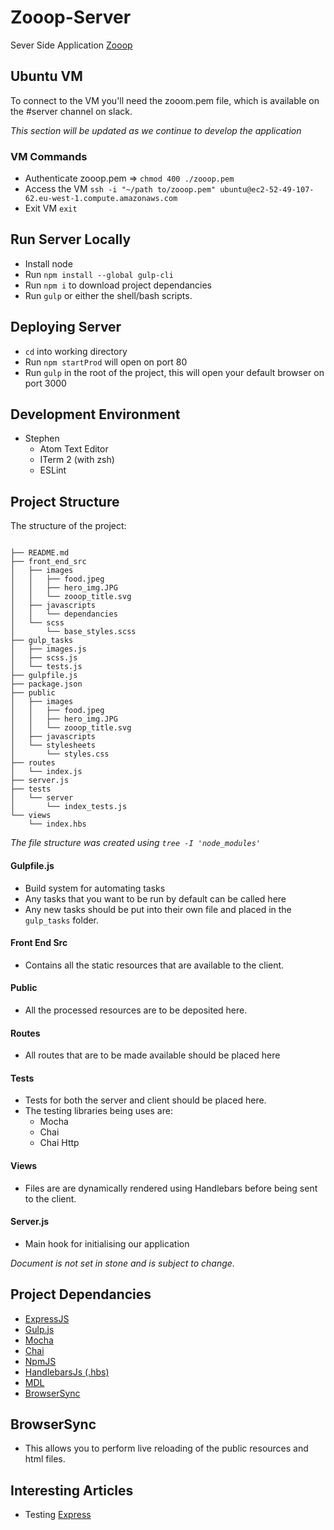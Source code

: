 # Zooop-Server
Sever Side Application
<a href="http://www.zooop.xyz/">Zooop</a>
## Ubuntu VM
To connect to the VM you'll need the zooom.pem file, which is available on the #server channel on slack.

<i>This section will be updated as we continue to develop the application</i>
### VM Commands
- Authenticate zooop.pem => `chmod 400 ./zooop.pem`
- Access the VM `ssh -i "~/path to/zooop.pem" ubuntu@ec2-52-49-107-62.eu-west-1.compute.amazonaws.com`  
- Exit VM `exit`

## Run Server Locally
- Install node
- Run `npm install --global gulp-cli`
- Run `npm i` to download project dependancies
- Run `gulp` or either the shell/bash scripts.

## Deploying Server
- `cd` into working directory
- Run `npm startProd` will open on port 80
- Run `gulp` in the root of the project, this will open your default browser on port 3000

## Development Environment
- Stephen
  - Atom Text Editor
  - ITerm 2 (with zsh)
  - ESLint

## Project Structure
The structure of the project:
```

├── README.md
├── front_end_src
│   ├── images
│   │   ├── food.jpeg
│   │   ├── hero_img.JPG
│   │   └── zooop_title.svg
│   ├── javascripts
│   │   └── dependancies
│   └── scss
│       └── base_styles.scss
├── gulp_tasks
│   ├── images.js
│   ├── scss.js
│   └── tests.js
├── gulpfile.js
├── package.json
├── public
│   ├── images
│   │   ├── food.jpeg
│   │   ├── hero_img.JPG
│   │   └── zooop_title.svg
│   ├── javascripts
│   └── stylesheets
│       └── styles.css
├── routes
│   └── index.js
├── server.js
├── tests
│   └── server
│       └── index_tests.js
└── views
    └── index.hbs
```
<i>The file structure was created using `tree -I 'node_modules'`</i>

#### Gulpfile.js
- Build system for automating tasks
- Any tasks that you want to be run by default can be called here
- Any new tasks should be put into their own file and placed in the `gulp_tasks` folder.

#### Front End Src
- Contains all the static resources that are available to the client.  

#### Public
- All the processed resources are to be deposited here.
#### Routes
- All routes that are to be made available should be placed here

#### Tests
- Tests for both the server and client should be placed here.
- The testing libraries being uses are:
  - Mocha
  - Chai
  - Chai Http

#### Views
- Files are are dynamically rendered using Handlebars before being sent to the client.

#### Server.js
- Main hook for initialising our application

<i>Document is not set in stone and is subject to change.</i>

## Project Dependancies
- <a href="http://expressjs.com/">ExpressJS</a>
- <a href="http://gulpjs.com/">Gulp.js</a>
- <a href="https://mochajs.org/">Mocha</a>
- <a href="http://chaijs.com/">Chai</a>
- <a href="https://www.npmjs.com/">NpmJS</a>
- <a href="http://handlebarsjs.com/">HandlebarsJs (.hbs)</a>
- <a href="http://www.getmdl.io/">MDL</a>
- <a href="https://www.browsersync.io/">BrowserSync</a>

## BrowserSync
- This allows you to perform live reloading of the public resources and html files.

## Interesting Articles
- Testing <a href="http://mherman.org/blog/2015/09/10/testing-node-js-with-mocha-and-chai/#.VqvXA7CLSHo">Express</a>
